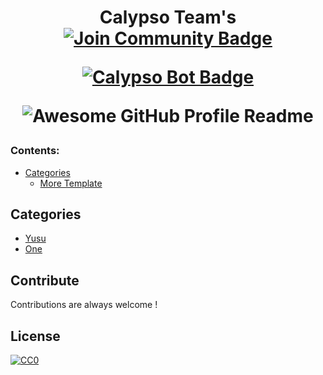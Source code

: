 <h1 align="center">Calypso Team's
<div align="center">
<a href="https://discord.gg/dfyCSrVM2s"><img src="https://img.shields.io/discord/733027681184251937.svg?style=flat&label=Join%20Community&color=7289DA" alt="Join Community Badge"/></a>

<a href="https://discord.com/api/oauth2/authorize?client_id=873293263208087613&permissions=8&redirect_uri=https%3A%2F%2Fdiscord.gg%2FqcCNWYFRqM&response_type=code&scope=bot%20applications.commands%20guilds.join"><img src="https://img.shields.io/discord/733027681184251937.svg?style=flat&label=Join%20Community&color=7289DA" alt="Calypso Bot Badge"/></a>




<img alt="Awesome GitHub Profile Readme" src="https://images-ext-2.discordapp.net/external/DpWiwcsaW-jf_ESdLAxh55nFSnWaAuI-XkwhaUL257s/https/images-ext-1.discordapp.net/external/oNxEDfTkgK4oj3PzQ3rrIGPa4drkMj3hH6zAqzwgWRw/https/media.discordapp.net/attachments/908934849082064958/908970442340073492/Calypso_2.png"> </img>


</div>

### Contents:
  - [Categories](#categories)
      - [More Template](#github-actions-)

## Categories


- [Yusu](https://github.com/YusuCalypso)
- [One](https://github.com/anexi97400)



## Contribute

Contributions are always welcome !

## License 

[![CC0](https://everipedia-storage.s3.amazonaws.com/ProfilePicture/en/MIT_License__e6670c/MIT_logo.svg__28110.svg)](https://creativecommons.org/publicdomain/zero/1.0/)

